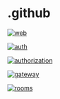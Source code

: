 # .github
[![web](https://github.com/Mindspace-Fontys/mindspaces/actions/workflows/web.yml/badge.svg)](https://github.com/Mindspace-Fontys/mindspaces/actions/workflows/web.yml)

[![auth](https://github.com/Mindspace-Fontys/mindspaces/actions/workflows/auth.yml/badge.svg)](https://github.com/Mindspace-Fontys/mindspaces/actions/workflows/auth.yml)

[![authorization](https://github.com/Mindspace-Fontys/mindspaces/actions/workflows/authorization.yml/badge.svg)](https://github.com/Mindspace-Fontys/mindspaces/actions/workflows/authorization.yml)

[![gateway](https://github.com/Mindspace-Fontys/mindspaces/actions/workflows/gateway.yml/badge.svg)](https://github.com/Mindspace-Fontys/mindspaces/actions/workflows/gateway.yml)

[![rooms](https://github.com/Mindspace-Fontys/mindspaces/actions/workflows/rooms.yml/badge.svg)](https://github.com/Mindspace-Fontys/mindspaces/actions/workflows/rooms.yml)
